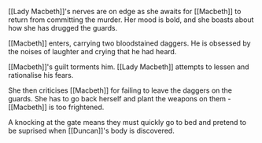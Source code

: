 [[Lady Macbeth]]'s nerves are on edge as she awaits for [[Macbeth]] to return from committing the murder. Her mood is bold, and she boasts about how she has drugged the guards.

[[Macbeth]] enters, carrying two bloodstained daggers. He is obsessed by the noises of laughter and crying that he had heard.

[[Macbeth]]'s guilt torments him. [[Lady Macbeth]] attempts to lessen and rationalise his fears.

She then criticises [[Macbeth]] for failing to leave the daggers on the guards. She has to go back herself and plant the weapons on them - [[Macbeth]] is too frightened.

A knocking at the gate means they must quickly go to bed and pretend to be suprised when [[Duncan]]'s body is discovered.